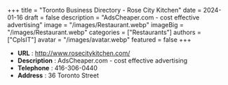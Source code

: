 +++
title = "Toronto Business Directory - Rose City Kitchen"
date = 2024-01-16
draft = false
description = "AdsCheaper.com - cost effective advertising"
image = "/images/Restaurant.webp"
imageBig = "/images/Restaurant.webp"
categories = ["Restaurants"]
authors = ["CplsIT"]
avatar = "/images/avatar.webp"
featured = false
+++


* **URL** :  http://www.rosecitykitchen.com/
* **Description** : AdsCheaper.com - cost effective advertising
* **Telephone** : 416-306-0440
* **Address** : 36 Toronto Street